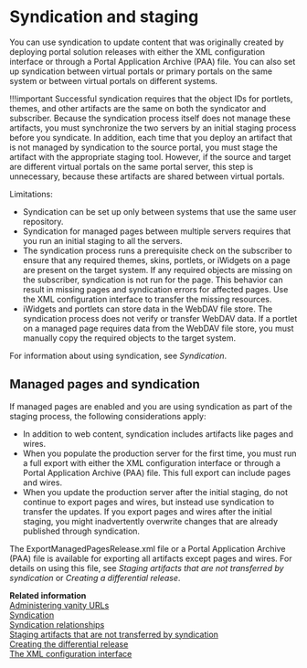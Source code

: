 # Syndication and staging

You can use syndication to update content that was originally created by deploying portal solution releases with either the XML configuration interface or through a Portal Application Archive (PAA) file. You can also set up syndication between virtual portals or primary portals on the same system or between virtual portals on different systems.

!!!important
    Successful syndication requires that the object IDs for portlets, themes, and other artifacts are the same on both the syndicator and subscriber. Because the syndication process itself does not manage these artifacts, you must synchronize the two servers by an initial staging process before you syndicate. In addition, each time that you deploy an artifact that is not managed by syndication to the source portal, you must stage the artifact with the appropriate staging tool. However, if the source and target are different virtual portals on the same portal server, this step is unnecessary, because these artifacts are shared between virtual portals.

Limitations:

-   Syndication can be set up only between systems that use the same user repository.
-   Syndication for managed pages between multiple servers requires that you run an initial staging to all the servers.
-   The syndication process runs a prerequisite check on the subscriber to ensure that any required themes, skins, portlets, or iWidgets on a page are present on the target system. If any required objects are missing on the subscriber, syndication is not run for the page. This behavior can result in missing pages and syndication errors for affected pages. Use the XML configuration interface to transfer the missing resources.
-   iWidgets and portlets can store data in the WebDAV file store. The syndication process does not verify or transfer WebDAV data. If a portlet on a managed page requires data from the WebDAV file store, you must manually copy the required objects to the target system.

For information about using syndication, see *Syndication*.

## Managed pages and syndication

If managed pages are enabled and you are using syndication as part of the staging process, the following considerations apply:

-   In addition to web content, syndication includes artifacts like pages and wires.
-   When you populate the production server for the first time, you must run a full export with either the XML configuration interface or through a Portal Application Archive (PAA) file. This full export can include pages and wires.
-   When you update the production server after the initial staging, do not continue to export pages and wires, but instead use syndication to transfer the updates. If you export pages and wires after the initial staging, you might inadvertently overwrite changes that are already published through syndication.

The ExportManagedPagesRelease.xml file or a Portal Application Archive (PAA) file is available for exporting all artifacts except pages and wires. For details on using this file, see *Staging artifacts that are not transferred by syndication* or *Creating a differential release*.


**Related information**  
[Administering vanity URLs](../../../../manage_content/wcm/wcm_content_delivery/vanity_url/adm_vanity_url/index.md)<br>
[Syndication](../../../../manage_content/wcm/wcm_content_delivery/syndication/index.md)<br>
[Syndication relationships](../../../../manage_content/wcm/wcm_content_delivery/syndication/wcm_syndication_overview.md)<br>
[Staging artifacts that are not transferred by syndication](../../staging_to_production/updates_with_syndication/dep_up_syn_staging.md)<br>
[Creating the differential release](../../staging_to_production/creating_deploying_diff_release/dep_diff.md)<br>
[The XML configuration interface](../../../../extend_dx/development_tools/portal_admin_tools/xml_config_interface/index.md)

